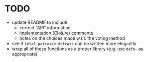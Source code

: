 # TODO

* update README to include
    * correct “API” information
	* implementation (Clojure) comments
	* notes on the choices made w.r.t. the voting method
* see if `total-pairwise-defeats` can be written more elegantly
* wrap all of these functions as a proper library (e.g. use `defn-` as appropriate)
